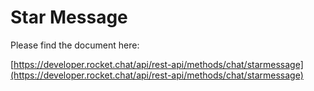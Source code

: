 # Star Message

Please find the document here: 

[https://developer.rocket.chat/api/rest-api/methods/chat/starmessage](https://developer.rocket.chat/api/rest-api/methods/chat/starmessage)

